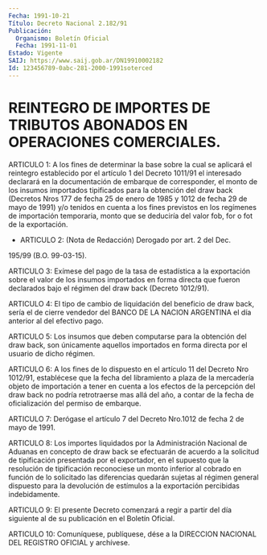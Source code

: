 ```yaml
---
Fecha: 1991-10-21
Título: Decreto Nacional 2.182/91
Publicación:
  Organismo: Boletín Oficial
  Fecha: 1991-11-01
Estado: Vigente
SAIJ: https://www.saij.gob.ar/DN19910002182
Id: 123456789-0abc-281-2000-1991soterced
---
```

# REINTEGRO DE IMPORTES DE TRIBUTOS ABONADOS EN OPERACIONES COMERCIALES.

<a id="1"></a>
ARTICULO 1: A los fines de determinar la base sobre la cual se aplicará  el  reintegro  establecido  por el artículo 1 del Decreto 1011/91 el interesado declarará en la documentación  de  embarque de corresponder,  el  monto  de  los insumos importados tipificados para la obtención del draw back (Decretos Nros 177 de fecha 25 de enero de 1985 y 1012 de fecha 29 de mayo de 1991)  y/o  tenidos en cuenta  a  los  fines  previstos en los regímenes de importación temporaria, monto que se deduciría  del  valor fob, for o fot de la exportación.

<a id="2"></a>
* ARTICULO 2: (Nota de Redacción) Derogado por art. 2 del Dec.

195/99 (B.O. 99-03-15).

<a id="3"></a>
ARTICULO  3:  Exímese  del pago de la tasa de estadística a la exportación  sobre el valor de  los  insumos  importados  en  forma directa  que fueron  declarados  bajo  el  régimen  del  draw  back (Decreto 1012/91).

<a id="4"></a>
ARTICULO  4: El tipo de cambio de liquidación del beneficio de draw back, sería  el  de  cierre  vendedor  del  BANCO DE LA NACION ARGENTINA el día anterior al del efectivo pago.

<a id="5"></a>
ARTICULO 5: Los insumos que deben computarse para la obtención del draw  back, son únicamente aquellos importados en forma directa por el usuario de dicho régimen.

<a id="6"></a>
ARTICULO  6: A los fines de lo dispuesto en el artículo 11 del Decreto Nro 1012/91,  establécese  que  la  fecha del libramiento a plaza de la mercadería objeto de importación a  tener  en  cuenta  a los efectos de la percepción del draw back no podría retrotraerse mas allá del año, a contar de la fecha de oficialización del permiso de embarque.

<a id="7"></a>
ARTICULO  7:  Derógase  el  artículo 7 del Decreto Nro.1012 de fecha 2 de mayo de 1991.

<a id="8"></a>
ARTICULO  8:  Los  importes  liquidados  por la Administración Nacional  de  Aduanas  en  concepto de draw back se  efectuarán  de acuerdo  a  la  solicitud  de  tipificación    presentada   por  el exportador,  en  el  supuesto  que  la  resolución  de tipificación reconociese  un  monto  inferior  al  cobrado  en  función  de  lo solicitado  las  diferencias  quedarán  sujetas al régimen  general dispuesto  para  la  devolución  de  estímulos  a  la  exportación percibidas indebidamente.

<a id="9"></a>
ARTICULO 9: El presente Decreto comenzará a regir a partir del día  siguiente  al  de  su  publicación  en  el  Boletín  Oficial.

<a id="10"></a>
ARTICULO  10:  Comuníquese,  publíquese,  dése  a la DIRECCION NACIONAL DEL REGISTRO OFICIAL y archívese.
